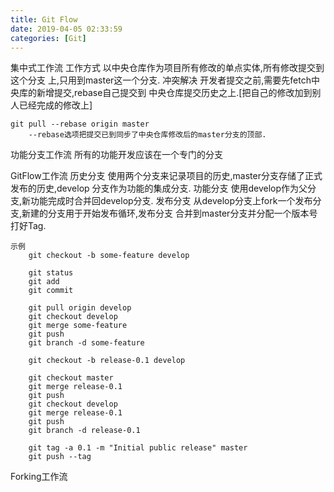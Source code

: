 ```yaml
---
title: Git Flow
date: 2019-04-05 02:33:59
categories: [Git]
---
```

集中式工作流
    工作方式
        以中央仓库作为项目所有修改的单点实体,所有修改提交到这个分支
        上,只用到master这一个分支.
    冲突解决
        开发者提交之前,需要先fetch中央库的新增提交,rebase自己提交到
        中央仓库提交历史之上.[把自己的修改加到别人已经完成的修改上]
        
    git pull --rebase origin master
        --rebase选项把提交已到同步了中央仓库修改后的master分支的顶部.

功能分支工作流
    所有的功能开发应该在一个专门的分支

GitFlow工作流
    历史分支
        使用两个分支来记录项目的历史,master分支存储了正式发布的历史,develop
        分支作为功能的集成分支.
    功能分支
        使用develop作为父分支,新功能完成时合并回develop分支.
    发布分支
        从develop分支上fork一个发布分支,新建的分支用于开始发布循环,发布分支
        合并到master分支并分配一个版本号打好Tag.

    示例
        git checkout -b some-feature develop

        git status
        git add 
        git commit

        git pull origin develop
        git checkout develop
        git merge some-feature
        git push
        git branch -d some-feature

        git checkout -b release-0.1 develop

        git checkout master
        git merge release-0.1
        git push
        git checkout develop
        git merge release-0.1
        git push
        git branch -d release-0.1

        git tag -a 0.1 -m "Initial public release" master
        git push --tag
        
Forking工作流
